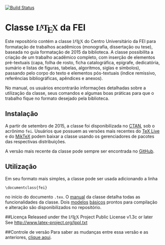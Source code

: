 [![Build Status](https://travis-ci.org/douglasrizzo/Classe-Latex-FEI.svg?branch=master)](https://travis-ci.org/douglasrizzo/Classe-Latex-FEI)

# Classe <span class="texhtml" style="font-family: 'CMU Serif', cmr10, LMRoman10-Regular, 'Nimbus Roman No9 L', 'Times New Roman', Times, serif;">L<span style="text-transform: uppercase; font-size: 70%; margin-left: -0.36em; vertical-align: 0.3em; line-height: 0; margin-right: -0.15em;">a</span>T<span style="text-transform: uppercase; margin-left: -0.1667em; vertical-align: -0.5ex; line-height: 0; margin-right: -0.125em;">e</span>X</span> da FEI

Este repositório contém a classe <span class="texhtml" style="font-family: 'CMU Serif', cmr10, LMRoman10-Regular, 'Nimbus Roman No9 L', 'Times New Roman', Times, serif;">L<span style="text-transform: uppercase; font-size: 70%; margin-left: -0.36em; vertical-align: 0.3em; line-height: 0; margin-right: -0.15em;">a</span>T<span style="text-transform: uppercase; margin-left: -0.1667em; vertical-align: -0.5ex; line-height: 0; margin-right: -0.125em;">e</span>X</span> do Centro Universitário da FEI para formatação de trabalhos acadêmicos (monografia, dissertação ou tese), baseada no guia formatação de 2015 da biblioteca. A classe possibilita a criação de um trabalho acadêmico completo, com inserção de elementos pré-textuais (capa, folha de rosto, ficha catalográfica, epígrafe, dedicatória, sumário e listas de figuras, tabelas, algoritmos, siglas e símbolos), passando pelo corpo do texto e elementos pós-textuais (índice remissivo, referências bibliográficas, apêndices e anexos).

No manual, os usuários encontrarão informações detalhadas sobre a utilização da classe, seus comandos e algumas boas práticas para que o trabalho fique no formato desejado pela biblioteca.

## Instalação
A partir de setembro de 2015, a classe foi disponibilizada no [CTAN][fei-ctan], sob o acrônimo `fei`. Usuários que possuem as versões mais recentes do [TeX Live][texlive] e do [MikTeX][miktex] podem baixar a classe usando os gerenciadores de pacotes das respectivas distribuições.

A versão mais recente da classe pode sempre ser encontrada no [GitHub][latex-fei].

## Utilização
Em seu formato mais simples, a classe pode ser usada adicionando a linha

    \documentclass{fei}

no início do documento `.tex`. O [manual][manual] da classe detalha todas as funcionalidades da classe. Dois [modelos][template] [básicos][template-sublist] prontos para compilação e alteração são disponibilizados no repositório.

##Licença
Released under the <span class="texhtml" style="font-family: 'CMU Serif', cmr10, LMRoman10-Regular, 'Nimbus Roman No9 L', 'Times New Roman', Times, serif;">L<span style="text-transform: uppercase; font-size: 70%; margin-left: -0.36em; vertical-align: 0.3em; line-height: 0; margin-right: -0.15em;">a</span>T<span style="text-transform: uppercase; margin-left: -0.1667em; vertical-align: -0.5ex; line-height: 0; margin-right: -0.125em;">e</span>X</span> Project Public License v1.3c or later
See http://www.latex-project.org/lppl.txt

##Controle de versão
Para saber as mudanças entre essa versão e as anteriores, [clique aqui](https://github.com/douglasrizzo/Classe-Latex-FEI/commits/master).

[fei-ctan]: http://ctan.org/pkg/fei
[texlive]: https://www.tug.org/texlive/
[miktex]: http://miktex.org/
[latex-fei]: https://github.com/douglasrizzo/Classe-Latex-FEI
[manual]: http://mirrors.ctan.org/macros/latex/contrib/fei/fei.pdf
[template]: https://raw.githubusercontent.com/douglasrizzo/Classe-Latex-FEI/master/fei-template.tex
[template-sublist]: https://raw.githubusercontent.com/douglasrizzo/Classe-Latex-FEI/master/fei-template-sublist.tex
